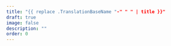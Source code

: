 ```yaml
---
title: "{{ replace .TranslationBaseName "-" " " | title }}"
draft: true
image: false
description: ""
order: 0
---
```



